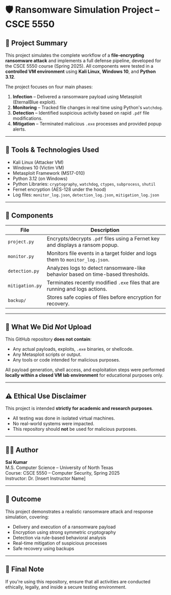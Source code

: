 # 🛡️ Ransomware Simulation Project – CSCE 5550

## 📌 Project Summary

This project simulates the complete workflow of a **file-encrypting ransomware attack** and implements a full defense pipeline, developed for the CSCE 5550 course (Spring 2025). All components were tested in a **controlled VM environment** using **Kali Linux**, **Windows 10**, and **Python 3.12**.

The project focuses on four main phases:

1. **Infection** – Delivered a ransomware payload using Metasploit (EternalBlue exploit).
2. **Monitoring** – Tracked file changes in real time using Python's `watchdog`.
3. **Detection** – Identified suspicious activity based on rapid `.pdf` file modifications.
4. **Mitigation** – Terminated malicious `.exe` processes and provided popup alerts.


---

## 🔧 Tools & Technologies Used

- Kali Linux (Attacker VM)
- Windows 10 (Victim VM)
- Metasploit Framework (MS17-010)
- Python 3.12 (on Windows)
- Python Libraries: `cryptography`, `watchdog`, `ctypes`, `subprocess`, `shutil`
- Fernet encryption (AES-128 under the hood)
- Log files: `monitor_log.json`, `detection_log.json`, `mitigation_log.json`

---

## 📁 Components

| File | Description |
|------|-------------|
| `project.py` | Encrypts/decrypts `.pdf` files using a Fernet key and displays a ransom popup. |
| `monitor.py` | Monitors file events in a target folder and logs them to `monitor_log.json`. |
| `detection.py` | Analyzes logs to detect ransomware-like behavior based on time-based thresholds. |
| `mitigation.py` | Terminates recently modified `.exe` files that are running and logs actions. |
| `backup/` | Stores safe copies of files before encryption for recovery. |

---

## 🔐 What We Did *Not* Upload

This GitHub repository **does not contain**:

- Any actual payloads, exploits, `.exe` binaries, or shellcode.
- Any Metasploit scripts or output.
- Any tools or code intended for malicious purposes.

All payload generation, shell access, and exploitation steps were performed **locally within a closed VM lab environment** for educational purposes only.

---

## ⚠️ Ethical Use Disclaimer

This project is intended **strictly for academic and research purposes**.

- All testing was done in isolated virtual machines.
- No real-world systems were impacted.
- This repository should **not** be used for malicious purposes.

---

## 👨‍💻 Author

**Sai Kumar**  
M.S. Computer Science – University of North Texas  
Course: CSCE 5550 – Computer Security, Spring 2025  
Instructor: Dr. [Insert Instructor Name]

---

## 🧠 Outcome

This project demonstrates a realistic ransomware attack and response simulation, covering:

- Delivery and execution of a ransomware payload
- Encryption using strong symmetric cryptography
- Detection via rule-based behavioral analysis
- Real-time mitigation of suspicious processes
- Safe recovery using backups

---

## 📌 Final Note

If you're using this repository, ensure that all activities are conducted ethically, legally, and inside a secure testing environment.
